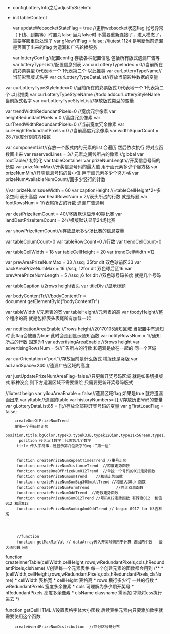 + configLotteryInfo之后adjustfySizeInfo
+ initTableContent

    var updateWebsocketStateFlag = true
    //更新websocket状态flag 帐号异常（下线、到期等）时置为false 当为false时 不需要重新连接了，进入模态了，需要客服重启处理了
    var gNewYlFlag = false;
    //liutest 1124  是判断当前遗漏是否画了出来的flag 为遗漏和广告轮播服务

    var lotteryConfig//配置config 存放各种配置信息  包括所有版式遗漏广告等
var lotteryTypeList//配置信息列表 
var curLotteryTypeIndex = 0//当前所在的彩票类型 0代表地一个  1代表第二个  以此推类 
var curLotteryTypeName//当前彩票版式名字
var curLotteryTypeDataList//存放当前彩种数据的变量

var curLotteryTypeStyleIndex=0 //当前所在的彩票版式 0代表地一个  1代表第二个  以此推类 
var curLotteryTypeStyleName //todo addcurLotteryStyleName 当前版式名字
var curLotteryTypeStyleList//存放版式类型的变量

var trendWidthRedundantPixels=0 //宽度冗余像素
var heightRedundantPixels = 0 //高度冗余像素
var curTrendWidthRedundantPixels=0 //当前宽度冗余像素
var curHeightRedundantPixels = 0 //当前高度冗余像素
var widthSquarCount = 28 //宽度分割的方格数



var componentList//存放一个版式内的元素的list  会遍历  然后依次执行 将对应函数画出来
var reservedLines = 3// 元素之间线所占的像素
//global
var rootTable// 初始化
var tableContainer
var prizeNumLength//开奖信息号码的长度
var prizeNumMax//开奖信息号码的最大值 用于画元素多少个竖方格
var prizeNumMin//开奖信息号码的最小值 用于画元素多少个竖方格
var prizeNumAvailableNumCount//画多少竖行的计数

//var prizeNumIssueWidth = 60
var captionHeight //=tableCellHeight*2+多余空间 表头高度
var headRowsNum = 2//表头所占的行数 就是标题
var footRowsNum = 1//表尾所占的行数 遗漏广告通用


var destPrizeItemCount = 40//竖版默认显示40期比赛
var landDestPrizeItemCount = 24//横版默认显示24场比赛

var showPrizeItemCount//u存放显示多少场比赛的信息变量

var tableColumCount=0
var tableRowCount=0  //行数
var trendCellCount=0

var tableCellWidth = 18
var tableCellHeight = 20
var trendCellWidth =12

var prevAreaPrizeNumMax = 33  //ssq; 35for dlt 双色球前区33
var backAreaPrizeNumMax = 16 //ssq; 12for dlt 双色球后区16
var prevAreaPrizeNumLength = 5 //ssq ;6 for dlt //双色球号码长度 就是几个号码

var tableCaption   //2rows height表头
var titleDiv //显示标题


var bodyContentTr////bodyContentTr = document.getElementById("bodyContentTr") 

var tableWidth //元素表的宽
var tableHeight//元素表的高
var tbodyHeight//整个程序的高  就是包括表头表尾所有加载一起

var notificationAreaEnable //1rows height//20170105通知区域 当配置中有通知时 此flag会被置为true  此时会走到显示通知函数
var notifyRowsNum = 1//通知所占的行数  固定为1
var advertisingAreaEnable  //5rows height
var advertisingRowsNum = 5//广告所占的行数  和遗漏是放在一起的 同一个区域

var curOrientation="port"//存放当前是什么版式  横版还是竖版
var adLandSpace=240 //遗漏广告区域的高度

var justUpdatePrizeNumAreaFlag=false//只更新开奖号码区域  就是如果切换版式  彩种没变 则下方遗漏区域不需要重绘 只需要更新开奖号码版式

//liutest beign
var yilouAreaEnable = false//遗漏区域flag  如果是true 就将遗漏画出来
var yltable//遗漏的table
var historyNumbers= [];//存放历史号码的变量
var gLotteryDataList85 = [];//存放全部期开奖号码的变量 
var gFirstLoadFlag = false;





        createOneOfPrizeNumTrend
        单独一个号码的走势
	     position,title,bgColor,typek3,typek3JB,typek12Qian,type11x5Green,type11x5Green13,type11x5Green2,typeP5AndQxc)
	      position 传入int数字：代表第几个数字
	     title 传入字符串，是显示第几位数字的eg：”第一位“


         function createPrizeNumRepeatTimesTrend //重号走势
         function createPrizeNumDistanceTrend  //跨度走势函数
         function createOneOfPrizeNum012Trend  //单独一个号码的012走势函数
         function createPrizeNumSumTrend    //和值走势函数
         function createPrizeNumSumBig30SmallTrend //和值大30小 函数
         function createPrizeNumFormTrend            //豹连双单函数
         function createPrizeNumOddTrend  //奇数走势函数
         function createPrizeNumSum012Trend //号码012走势函数 有跨度012  和值012 和尾012
         function createPrizeNumSumbigAndOddTrend // begin 0917 for K3吉林版




         //function
         function getMaxMinVal // dataArray传入开奖号码用于计算 返回两个数   最大值和最小值
 function createInnerTable(cellWidth,cellHeight,rows,wRedundantPixels,cols,hRedundantPixels,clsName) //创建每一个元素表格  每一个创建元素的函数都会用到
/**
	 * (cellWidth,cellHeight,rows,wRedundantPixels,cols,hRedundantPixels,clsName)
	 * cellWidth 表格宽
	 * cellHeight 表格高
	 * rows 横行多少行 一共的行数
	 * wRedundantPixels 宽度多余像素
	 * cols 可理解为多少期开奖号
	 * hRedundantPixels 高度多余像素
	 * clsName classname 需添加  才能将css执行进去
	 */




 function getCellHTML //设置表格字体大小函数  后续表格元素内只要添加数字就需要使用这个函数  

        createAver4PrizeNumDistribution  //四分区号码分布